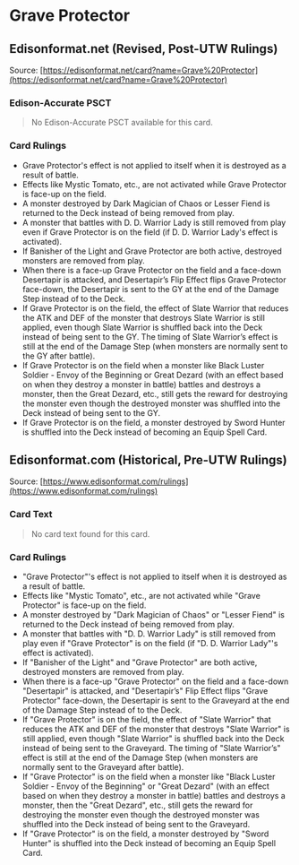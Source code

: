 # Grave Protector

## Edisonformat.net (Revised, Post-UTW Rulings)

Source: [https://edisonformat.net/card?name=Grave%20Protector](https://edisonformat.net/card?name=Grave%20Protector)

### Edison-Accurate PSCT

> No Edison-Accurate PSCT available for this card.

### Card Rulings

*   Grave Protector's effect is not applied to itself when it is destroyed as a result of battle.
*   Effects like Mystic Tomato, etc., are not activated while Grave Protector is face-up on the field.
*   A monster destroyed by Dark Magician of Chaos or Lesser Fiend is returned to the Deck instead of being removed from play.
*   A monster that battles with D. D. Warrior Lady is still removed from play even if Grave Protector is on the field (if D. D. Warrior Lady's effect is activated).
*   If Banisher of the Light and Grave Protector are both active, destroyed monsters are removed from play.
*   When there is a face-up Grave Protector on the field and a face-down Desertapir is attacked, and Desertapir’s Flip Effect flips Grave Protector face-down, the Desertapir is sent to the GY at the end of the Damage Step instead of to the Deck.
*   If Grave Protector is on the field, the effect of Slate Warrior that reduces the ATK and DEF of the monster that destroys Slate Warrior is still applied, even though Slate Warrior is shuffled back into the Deck instead of being sent to the GY. The timing of Slate Warrior’s effect is still at the end of the Damage Step (when monsters are normally sent to the GY after battle).
*   If Grave Protector is on the field when a monster like Black Luster Soldier - Envoy of the Beginning or Great Dezard (with an effect based on when they destroy a monster in battle) battles and destroys a monster, then the Great Dezard, etc., still gets the reward for destroying the monster even though the destroyed monster was shuffled into the Deck instead of being sent to the GY.
*   If Grave Protector is on the field, a monster destroyed by Sword Hunter is shuffled into the Deck instead of becoming an Equip Spell Card.


## Edisonformat.com (Historical, Pre-UTW Rulings)

Source: [https://www.edisonformat.com/rulings](https://www.edisonformat.com/rulings)

### Card Text

> No card text found for this card.

### Card Rulings

*   "Grave Protector"'s effect is not applied to itself when it is destroyed as a result of battle.
*   Effects like "Mystic Tomato", etc., are not activated while "Grave Protector" is face-up on the field.
*   A monster destroyed by "Dark Magician of Chaos" or "Lesser Fiend" is returned to the Deck instead of being removed from play.
*   A monster that battles with "D. D. Warrior Lady" is still removed from play even if "Grave Protector" is on the field (if "D. D. Warrior Lady"'s effect is activated).
*   If "Banisher of the Light" and "Grave Protector" are both active, destroyed monsters are removed from play.
*   When there is a face-up "Grave Protector" on the field and a face-down "Desertapir" is attacked, and "Desertapir’s" Flip Effect flips "Grave Protector" face-down, the Desertapir is sent to the Graveyard at the end of the Damage Step instead of to the Deck.
*   If "Grave Protector" is on the field, the effect of "Slate Warrior" that reduces the ATK and DEF of the monster that destroys "Slate Warrior" is still applied, even though "Slate Warrior" is shuffled back into the Deck instead of being sent to the Graveyard. The timing of "Slate Warrior’s" effect is still at the end of the Damage Step (when monsters are normally sent to the Graveyard after battle).
*   If "Grave Protector" is on the field when a monster like "Black Luster Soldier - Envoy of the Beginning" or "Great Dezard" (with an effect based on when they destroy a monster in battle) battles and destroys a monster, then the "Great Dezard", etc., still gets the reward for destroying the monster even though the destroyed monster was shuffled into the Deck instead of being sent to the Graveyard.
*   If "Grave Protector" is on the field, a monster destroyed by "Sword Hunter" is shuffled into the Deck instead of becoming an Equip Spell Card.


